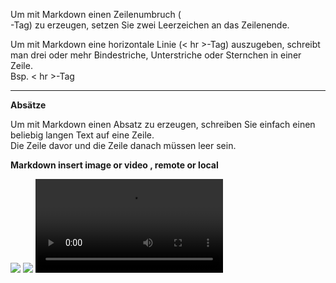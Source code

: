 Um mit Markdown einen Zeilenumbruch (<br>-Tag) zu erzeugen, setzen Sie zwei Leerzeichen an das Zeilenende.

Um mit Markdown eine horizontale Linie (< hr >-Tag) auszugeben, schreibt man drei oder mehr Bindestriche, 
Unterstriche oder Sternchen in einer Zeile.  
Bsp. < hr >-Tag  
<hr>

__Absätze__

Um mit Markdown einen Absatz zu erzeugen, schreiben Sie einfach einen beliebig langen Text auf eine Zeile.  
Die Zeile davor und die Zeile danach müssen leer sein.  

__Markdown insert image or video , remote or local__

<img src="image_file_in_this_directory.svg" />

<img src="http://some.site.org/image.jpg" />

<video controls src="video_file_in_this_directory.m4v" />

<video controls src="http://some.site.org/video.m4v" />

<img src="44.png" height="300" width="200"/>

__Markdown insert table__

<table>
<tr>
<th>Header 1</th>
<th>Header 2</th>
</tr>
<tr>
<td>row 1, cell 1</td>
<td>row 1, cell 2</td>
</tr>
<tr>
<td>row 2, cell 1</td>
<td>row 2, cell 2</td>
</tr>
</table>
